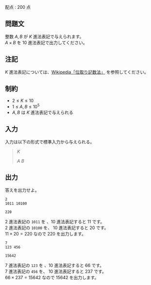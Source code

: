 配点 : $200$ 点

## 問題文

整数 $A,B$ が $K$ 進法表記で与えられます。<br>
$A \times B$ を $10$ 進法表記で出力してください。

## 注記

$K$ 進法表記については、[Wikipedia「位取り記数法」](https://ja.wikipedia.org/wiki/%E4%BD%8D%E5%8F%96%E3%82%8A%E8%A8%98%E6%95%B0%E6%B3%95) を参照してください。

## 制約

- $2 \leq K \leq 10$
- $1 \leq A,B \leq 10^5$
- $A,B$ は $K$ 進法表記で与えられる

## 入力

入力は以下の形式で標準入力から与えられる。

> $K$
> 
> $A$ $B$

## 出力

答えを出力せよ。  

```input1
2
1011 10100
```

```output1
220
```

$2$ 進法表記の `1011` を 、$10$ 進法表記すると $11$ です。<br>
$2$ 進法表記の `10100` を、 $10$ 進法表記すると $20$ です。<br>
$11 \times 20 = 220$ なので $220$ を出力します。

```input2
7
123 456
```

```output2
15642
```

$7$ 進法表記の `123` を 、$10$ 進法表記すると $66$ です。<br>
$7$ 進法表記の `456` を、 $10$ 進法表記すると $237$ です。<br>
$66 \times 237 = 15642$ なので $15642$ を出力します。